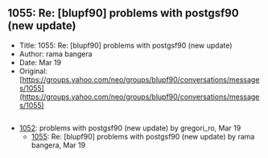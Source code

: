 ## 1055: Re: [blupf90] problems with postgsf90 (new update)

- Title: 1055: Re: [blupf90] problems with postgsf90 (new update)
- Author: rama bangera
- Date: Mar 19
- Original: [https://groups.yahoo.com/neo/groups/blupf90/conversations/messages/1055](https://groups.yahoo.com/neo/groups/blupf90/conversations/messages/1055)

```

```

- [1052](1052.md): problems with postgsf90 (new update) by gregori_ro, Mar 19
    - [1055](1055.md): Re: [blupf90] problems with postgsf90 (new update) by rama bangera, Mar 19
